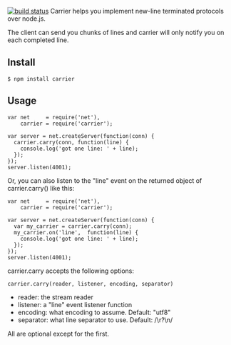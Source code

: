 [![build status](https://secure.travis-ci.org/pgte/carrier.png)](http://travis-ci.org/pgte/carrier)
Carrier helps you implement new-line terminated protocols over node.js.

The client can send you chunks of lines and carrier will only notify you on each completed line.

## Install

    $ npm install carrier
    
## Usage

    var net     = require('net'),
        carrier = require('carrier');

    var server = net.createServer(function(conn) {
      carrier.carry(conn, function(line) {
        console.log('got one line: ' + line);
      });
    });
    server.listen(4001);

  
Or, you can also listen to the "line" event on the returned object of carrier.carry() like this:

    var net     = require('net'),
        carrier = require('carrier');

    var server = net.createServer(function(conn) {
      var my_carrier = carrier.carry(conn);
      my_carrier.on('line',  function(line) {
        console.log('got one line: ' + line);
      });
    });
    server.listen(4001);

carrier.carry accepts the following options:

    carrier.carry(reader, listener, encoding, separator)

* reader: the stream reader
* listener: a "line" event listener function
* encoding: what encoding to assume. Default: "utf8"
* separator: what line separator to use. Default: /\r?\n/

All are optional except for the first.